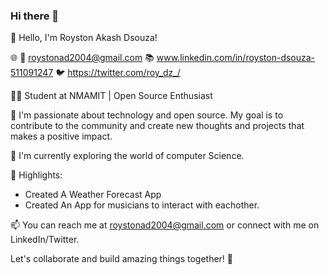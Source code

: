### Hi there 👋



👋 Hello, I'm Royston Akash Dsouza!

🌐 
📧 roystonad2004@gmail.com
📚 www.linkedin.com/in/royston-dsouza-511091247
🐦 https://twitter.com/roy_dz_/

👨‍💻 Student at NMAMIT  | Open Source Enthusiast

🚀 I'm passionate about technology and open source. My goal is to contribute to the community and create new thoughts and projects that makes a positive impact.

🌱 I'm currently exploring the world of computer Science.

🌟 Highlights:
- Created A Weather Forecast App
- Created An App for musicians to interact with eachother.


📫 You can reach me at roystonad2004@gmail.com or connect with me on LinkedIn/Twitter.

Let's collaborate and build amazing things together! 🤝
